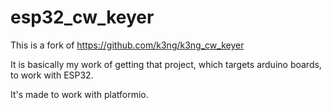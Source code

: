 # esp32_cw_keyer

This is a fork of https://github.com/k3ng/k3ng_cw_keyer

It is basically my work of getting that project, which targets arduino boards, to work with ESP32.

It's made to work with platformio. 
